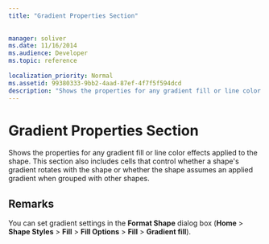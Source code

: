 ```yaml
---
title: "Gradient Properties Section"
 
 
manager: soliver
ms.date: 11/16/2014
ms.audience: Developer
ms.topic: reference
 
localization_priority: Normal
ms.assetid: 99380333-9bb2-4aad-87ef-4f7f5f594dcd
description: "Shows the properties for any gradient fill or line color effects applied to the shape. This section also includes cells that control whether a shape's gradient rotates with the shape or whether the shape assumes an applied gradient when grouped with other shapes."
---
```


# Gradient Properties Section

Shows the properties for any gradient fill or line color effects applied to the shape. This section also includes cells that control whether a shape's gradient rotates with the shape or whether the shape assumes an applied gradient when grouped with other shapes. 
  
## Remarks

You can set gradient settings in the **Format Shape** dialog box (**Home** > **Shape Styles** > **Fill** > **Fill Options** > **Fill** > **Gradient fill**). 
  

